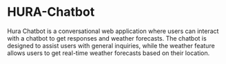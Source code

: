 # HURA-Chatbot
Hura Chatbot is a conversational web application where users can interact with a chatbot to get responses and weather forecasts. The chatbot is designed to assist users with general inquiries, while the weather feature allows users to get real-time weather forecasts based on their location.
